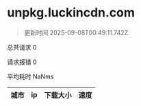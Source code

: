 
  # unpkg.luckincdn.com

  > 更新时间 2025-09-08T00:49:11.742Z
  
  总共请求 0

  请求报错 0

  平均耗时 NaNms

|城市|ip|下载大小|速度|
|-----|----------|---|---|

  